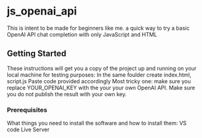 # js_openai_api
This is intent to be made for beginners like me. a quick way to try a basic OpenAI API chat completion with only JavaScript and HTML 

## Getting Started

These instructions will get you a copy of the project up and running on your local machine for testing purposes:
In the same foulder create index.html, script.js
Paste code provided accordingly
Most tricky one: make sure you replace YOUR_OPENAI_KEY with the your your own OpenAI API.
Make sure you do not publish the result with your own key.

### Prerequisites

What things you need to install the software and how to install them:
VS code
Live Server

